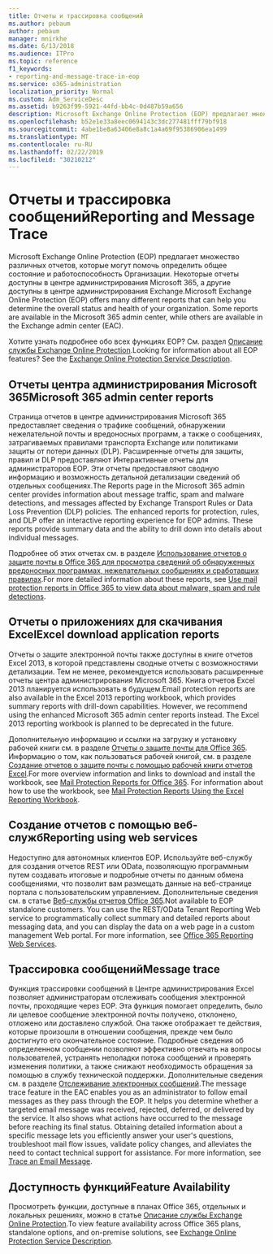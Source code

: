 ```yaml
---
title: Отчеты и трассировка сообщений
ms.author: pebaum
author: pebaum
manager: mnirkhe
ms.date: 6/13/2018
ms.audience: ITPro
ms.topic: reference
f1_keywords:
- reporting-and-message-trace-in-eop
ms.service: o365-administration
localization_priority: Normal
ms.custom: Adm_ServiceDesc
ms.assetid: b9263f99-5921-44fd-bb4c-0d487b59a656
description: Microsoft Exchange Online Protection (EOP) предлагает множество различных отчетов, которые могут помочь определить общее состояние и работоспособность Организации. Некоторые отчеты доступны в центре администрирования Microsoft 365, а другие доступны в центре администрирования Exchange.
ms.openlocfilehash: b52e1e33a8eec0694143c3dc277481fff79bf918
ms.sourcegitcommit: 4abe1be8a63406e8a8c1a4a69f95386906ea1499
ms.translationtype: MT
ms.contentlocale: ru-RU
ms.lasthandoff: 02/22/2019
ms.locfileid: "30210212"
---
```

# <a name="reporting-and-message-trace"></a><span data-ttu-id="2f4c9-104">Отчеты и трассировка сообщений</span><span class="sxs-lookup"><span data-stu-id="2f4c9-104">Reporting and Message Trace</span></span>

<span data-ttu-id="2f4c9-p102">Microsoft Exchange Online Protection (EOP) предлагает множество различных отчетов, которые могут помочь определить общее состояние и работоспособность Организации. Некоторые отчеты доступны в центре администрирования Microsoft 365, а другие доступны в центре администрирования Exchange.</span><span class="sxs-lookup"><span data-stu-id="2f4c9-p102">Microsoft Exchange Online Protection (EOP) offers many different reports that can help you determine the overall status and health of your organization. Some reports are available in the Microsoft 365 admin center, while others are available in the Exchange admin center (EAC).</span></span>
  
<span data-ttu-id="2f4c9-p103">Хотите узнать подробнее обо всех функциях EOP? См. раздел [Описание службы Exchange Online Protection](exchange-online-protection-service-description.md).</span><span class="sxs-lookup"><span data-stu-id="2f4c9-p103">Looking for information about all EOP features? See the [Exchange Online Protection Service Description](exchange-online-protection-service-description.md).</span></span>
  
## <a name="microsoft-365-admin-center-reports"></a><span data-ttu-id="2f4c9-109">Отчеты центра администрирования Microsoft 365</span><span class="sxs-lookup"><span data-stu-id="2f4c9-109">Microsoft 365 admin center reports</span></span>
<span data-ttu-id="2f4c9-110"><a name="BKMK_office365admincenterreports"> </a></span><span class="sxs-lookup"><span data-stu-id="2f4c9-110"></span></span>

<span data-ttu-id="2f4c9-p104">Страница отчетов в центре администрирования Microsoft 365 предоставляет сведения о трафике сообщений, обнаружении нежелательной почты и вредоносных программ, а также о сообщениях, затрагиваемых правилами транспорта Exchange или политиками защиты от потери данных (DLP). Расширенные отчеты для защиты, правил и DLP предоставляют Интерактивные отчеты для администраторов EOP. Эти отчеты предоставляют сводную информацию и возможность детальной детализации сведений об отдельных сообщениях.</span><span class="sxs-lookup"><span data-stu-id="2f4c9-p104">The Reports page in the Microsoft 365 admin center provides information about message traffic, spam and malware detections, and messages affected by Exchange Transport Rules or Data Loss Prevention (DLP) policies. The enhanced reports for protection, rules, and DLP offer an interactive reporting experience for EOP admins. These reports provide summary data and the ability to drill down into details about individual messages.</span></span>
  
<span data-ttu-id="2f4c9-114">Подробнее об этих отчетах см. в разделе [Использование отчетов о защите почты в Office 365 для просмотра сведений об обнаруженных вредоносных программах, нежелательных сообщениях и сработавших правилах](https://go.microsoft.com/fwlink/p/?LinkID=401102).</span><span class="sxs-lookup"><span data-stu-id="2f4c9-114">For more detailed information about these reports, see [Use mail protection reports in Office 365 to view data about malware, spam and rule detections](https://go.microsoft.com/fwlink/p/?LinkID=401102).</span></span>
  
## <a name="excel-download-application-reports"></a><span data-ttu-id="2f4c9-115">Отчеты о приложениях для скачивания Excel</span><span class="sxs-lookup"><span data-stu-id="2f4c9-115">Excel download application reports</span></span>
<span data-ttu-id="2f4c9-116"><a name="BKMK_exceldownloadapplicationreports"> </a></span><span class="sxs-lookup"><span data-stu-id="2f4c9-116"></span></span>

<span data-ttu-id="2f4c9-p105">Отчеты о защите электронной почты также доступны в книге отчетов Excel 2013, в которой представлены сводные отчеты с возможностями детализации. Тем не менее, рекомендуется использовать расширенные отчеты центра администрирования Microsoft 365. Книга отчетов Excel 2013 планируется использовать в будущем.</span><span class="sxs-lookup"><span data-stu-id="2f4c9-p105">Email protection reports are also available in the Excel 2013 reporting workbook, which provides summary reports with drill-down capabilities. However, we recommend using the enhanced Microsoft 365 admin center reports instead. The Excel 2013 reporting workbook is planned to be deprecated in the future.</span></span> 
  
<span data-ttu-id="2f4c9-p106">Дополнительную информацию и ссылки на загрузку и установку рабочей книги см. в разделе [Отчеты о защите почты для Office 365](https://go.microsoft.com/fwlink/p/?LinkId=271776). Информацию о том, как пользоваться рабочей книгой, см. в разделе [Создание отчетов о защите почты с помощью рабочей книги отчетов Excel](https://go.microsoft.com/fwlink/p/?LinkId=285211).</span><span class="sxs-lookup"><span data-stu-id="2f4c9-p106">For more overview information and links to download and install the workbook, see [Mail Protection Reports for Office 365](https://go.microsoft.com/fwlink/p/?LinkId=271776). For information about how to use the workbook, see [Mail Protection Reports Using the Excel Reporting Workbook](https://go.microsoft.com/fwlink/p/?LinkId=285211).</span></span>
  
## <a name="reporting-using-web-services"></a><span data-ttu-id="2f4c9-122">Создание отчетов с помощью веб-служб</span><span class="sxs-lookup"><span data-stu-id="2f4c9-122">Reporting using web services</span></span>
<span data-ttu-id="2f4c9-123"><a name="BKMK_reportingusingwebservices"> </a></span><span class="sxs-lookup"><span data-stu-id="2f4c9-123"></span></span>

<span data-ttu-id="2f4c9-p107">Недоступно для автономных клиентов EOP. Используйте веб-службу для создания отчетов REST или OData, позволяющую программным путем создавать итоговые и подробные отчеты по данным обмена сообщениями, что позволит вам размещать данные на веб-странице портала с пользовательским управлением. Дополнительные сведения см. в статье [Веб-службы отчетов Office 365](https://go.microsoft.com/fwlink/?LinkId=279926).</span><span class="sxs-lookup"><span data-stu-id="2f4c9-p107">Not available to EOP standalone customers. You can use the REST/OData Tenant Reporting Web service to programmatically collect summary and detailed reports about messaging data, and you can display the data on a web page in a custom management Web portal. For more information, see [Office 365 Reporting Web Services](https://go.microsoft.com/fwlink/?LinkId=279926).</span></span>
  
## <a name="message-trace"></a><span data-ttu-id="2f4c9-127">Трассировка сообщений</span><span class="sxs-lookup"><span data-stu-id="2f4c9-127">Message trace</span></span>
<span data-ttu-id="2f4c9-128"><a name="BKMK_messagetrace"> </a></span><span class="sxs-lookup"><span data-stu-id="2f4c9-128"></span></span>

<span data-ttu-id="2f4c9-p108">Функция трассировки сообщений в Центре администрирования Excel позволяет администраторам отслеживать сообщения электронной почты, проходящие через EOP. Эта функция помогает определить, было ли целевое сообщение электронной почты получено, отклонено, отложено или доставлено службой. Она также отображает те действия, которые произошли в отношении сообщения, прежде чем было достигнуто его окончательное состояние. Подробные сведения об определенном сообщении позволяют эффективно отвечать на вопросы пользователей, устранять неполадки потока сообщений и проверять изменения политики, а также снижают необходимость обращения за помощью в службу технической поддержки. Дополнительные сведения см. в разделе [Отслеживание электронных сообщений](https://go.microsoft.com/fwlink/p/?LinkID=282262).</span><span class="sxs-lookup"><span data-stu-id="2f4c9-p108">The message trace feature in the EAC enables you as an administrator to follow email messages as they pass through the EOP. It helps you determine whether a targeted email message was received, rejected, deferred, or delivered by the service. It also shows what actions have occurred to the message before reaching its final status. Obtaining detailed information about a specific message lets you efficiently answer your user's questions, troubleshoot mail flow issues, validate policy changes, and alleviates the need to contact technical support for assistance. For more information, see [Trace an Email Message](https://go.microsoft.com/fwlink/p/?LinkID=282262).</span></span>
  
## <a name="feature-availability"></a><span data-ttu-id="2f4c9-134">Доступность функций</span><span class="sxs-lookup"><span data-stu-id="2f4c9-134">Feature Availability</span></span>
<span data-ttu-id="2f4c9-135"><a name="BKMK_messagetrace"> </a></span><span class="sxs-lookup"><span data-stu-id="2f4c9-135"></span></span>

<span data-ttu-id="2f4c9-136">Просмотреть функции, доступные в планах Office 365, отдельных и локальных решениях, можно в статье [Описание службы Exchange Online Protection](exchange-online-protection-service-description.md).</span><span class="sxs-lookup"><span data-stu-id="2f4c9-136">To view feature availability across Office 365 plans, standalone options, and on-premise solutions, see [Exchange Online Protection Service Description](exchange-online-protection-service-description.md).</span></span>
  

